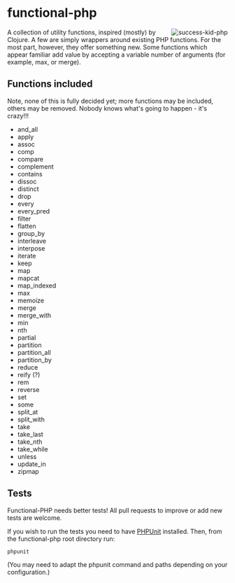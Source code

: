 functional-php
==============

<img src="https://github.com/downloads/nicl/functional-php/functional-php.png"
 alt="success-kid-php" align="right"/>

A collection of utility functions, inspired (mostly) by Clojure. A few are
simply wrappers around existing PHP functions. For the most part, however, they
offer something new. Some functions which appear familiar add value by accepting
a variable number of arguments (for example, max, or merge).

Functions included
------------------

Note, none of this is fully decided yet; more functions may be included, others
may be removed. Nobody knows what's going to happen - it's crazy!!!

* and_all
* apply
* assoc
* comp
* compare
* complement
* contains
* dissoc
* distinct
* drop
* every
* every_pred
* filter
* flatten
* group_by
* interleave
* interpose
* iterate
* keep
* map
* mapcat
* map_indexed
* max
* memoize
* merge
* merge_with
* min
* nth
* partial
* partition
* partition_all
* partition_by
* reduce
* reify (?)
* rem
* reverse
* set
* some
* split_at
* split_with
* take
* take_last
* take_nth
* take_while
* unless
* update_in
* zipmap

Tests
-----

Functional-PHP needs better tests! All pull requests to improve or add new tests
are welcome.

If you wish to run the tests you need to have
[PHPUnit](https://github.com/sebastianbergmann/phpunit/) installed. Then, from
the functional-php root directory run:

    phpunit

(You may need to adapt the phpunit command and paths depending on your
configuration.)